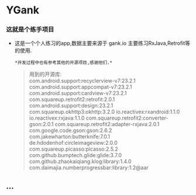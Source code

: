 # YGank
### 这就是个练手项目






* 这是一个个人练习的app,数据主要来源于 gank.io 主要练习RxJava,Retrofit等的使用.

      *开发过程中也有参考其他的开源项目,感谢他们.*
  > 用到的开源库:         
      com.android.support:recyclerview-v7:23.2.1
      com.android.support:appcompat-v7:23.2.1
      com.android.support:cardview-v7:23.2.1
      com.squareup.retrofit2:retrofit:2.0.1
      com.android.support:design:23.2.1
      com.squareup.okhttp3:okhttp:3.2.0
      io.reactivex:rxandroid:1.1.0
      io.reactivex:rxjava:1.1.0
      com.squareup.retrofit2:converter-gson:2.0.1
      com.squareup.retrofit2:adapter-rxjava:2.0.1
      com.google.code.gson:gson:2.6.2
      com.jakewharton:butterknife:7.0.1
      de.hdodenhof:circleimageview:2.0.0
      com.squareup.picasso:picasso:2.5.2
      com.github.bumptech.glide:glide:3.7.0
      com.github.zhaokaiqiang.klog:library:1.4.0
      com.daimajia.numberprogressbar:library:1.2@aar



## ...
